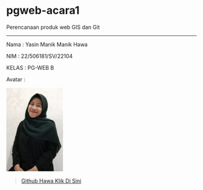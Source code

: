 # pgweb-acara1
Perencanaan produk web GIS dan Git 
___
Nama : Yasin Manik Manik Hawa

NIM : 22/506181/SV/22104

KELAS : PG-WEB B

Avatar : 

<img src="image/image1.jpg" width="150">


> [Github Hawa Klik Di Sini](https://hawayasin.github.io)